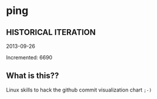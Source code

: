 # ping

## HISTORICAL ITERATION
2013-09-26

Incremented: 6690

## What is this?? 
Linux skills to hack the github commit visualization chart `;-)`
